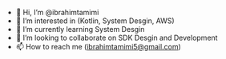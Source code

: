 - 👋 Hi, I’m @ibrahimtamimi
- 👀 I’m interested in (Kotlin, System Desgin, AWS)
- 🌱 I’m currently learning System Desgin 
- 💞️ I’m looking to collaborate on SDK Desgin and Development 
- 📫 How to reach me (ibrahimtamimi5@gmail.com)

<!---
ibrahimtamimi/ibrahimtamimi is a ✨ special ✨ repository because its `README.md` (this file) appears on your GitHub profile.
You can click the Preview link to take a look at your changes.
--->
